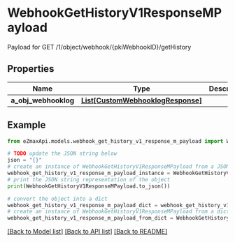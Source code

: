 # WebhookGetHistoryV1ResponseMPayload

Payload for GET /1/object/webhook/{pkiWebhookID}/getHistory

## Properties

Name | Type | Description | Notes
------------ | ------------- | ------------- | -------------
**a_obj_webhooklog** | [**List[CustomWebhooklogResponse]**](CustomWebhooklogResponse.md) |  | 

## Example

```python
from eZmaxApi.models.webhook_get_history_v1_response_m_payload import WebhookGetHistoryV1ResponseMPayload

# TODO update the JSON string below
json = "{}"
# create an instance of WebhookGetHistoryV1ResponseMPayload from a JSON string
webhook_get_history_v1_response_m_payload_instance = WebhookGetHistoryV1ResponseMPayload.from_json(json)
# print the JSON string representation of the object
print(WebhookGetHistoryV1ResponseMPayload.to_json())

# convert the object into a dict
webhook_get_history_v1_response_m_payload_dict = webhook_get_history_v1_response_m_payload_instance.to_dict()
# create an instance of WebhookGetHistoryV1ResponseMPayload from a dict
webhook_get_history_v1_response_m_payload_from_dict = WebhookGetHistoryV1ResponseMPayload.from_dict(webhook_get_history_v1_response_m_payload_dict)
```
[[Back to Model list]](../README.md#documentation-for-models) [[Back to API list]](../README.md#documentation-for-api-endpoints) [[Back to README]](../README.md)


